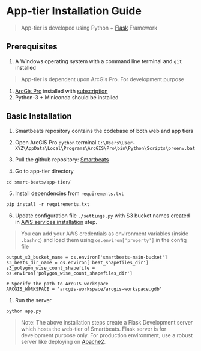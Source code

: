 # App-tier Installation Guide
> App-tier is developed using Python + [Flask](https://flask.palletsprojects.com/en/2.0.x/) Framework

## Prerequisites
1. A Windows operating system with a command line terminal and `git` installed
> App-tier is dependent upon ArcGis Pro. For development purpose
1. [ArcGis Pro](https://pro.arcgis.com/en/pro-app/latest/get-started/get-started.htm) installed with [subscription](https://www.esri.com/en-us/arcgis/products/arcgis-pro/buy)
2. Python-3 + Miniconda should be installed


## Basic Installation
1. Smartbeats repository contains the codebase of both web and app tiers
   
2. Open ArcGIS Pro `python` terminal `C:\Users\User-XYZ\AppData\Local\Programs\ArcGIS\Pro\bin\Python\Scripts\proenv.bat`
   
3. Pull the github repository: [Smartbeats](https://github.com/ASUCICREPO/smart-beats)
   
4. Go to app-tier directory
```
cd smart-beats/app-tier/
```

5. Install dependencies from `requirements.txt`
```
pip install -r requirements.txt
```

6. Update configuration file `./settings.py` with S3 bucket names created in [AWS services installation](https://github.com/ASUCICREPO/smart-beats/blob/master/AWS_Services.md) step.

> You can add your AWS credentials as environment variables (inside `.bashrc`) and load them using `os.environ['property']` in the config file 

```
output_s3_bucket_name = os.environ['smartbeats-main-bucket']
s3_beats_dir_name = os.environ['beat_shapefiles_dir']
s3_polygon_wise_count_shapefile = os.environ['polygon_wise_count_shapefiles_dir']

# Specify the path to ArcGIS workspace
ARCGIS_WORKSPACE = 'arcgis-workspace/arcgis-workspace.gdb'
```

1. Run the server
```
python app.py
```

> Note: The above installation steps create a Flask Development server which hosts the web-tier of Smartbeats. Flask server is for development purpose only. For production environment, use a robust server like deploying on [Apache2](https://httpd.apache.org/docs/2.4/platform/windows.html).